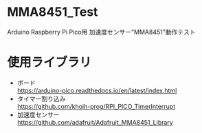 # MMA8451_Test
Arduino Raspberry Pi Pico用 加速度センサー"MMA8451"動作テスト

# 使用ライブラリ
- ボード<br>
  https://arduino-pico.readthedocs.io/en/latest/index.html
- タイマー割り込み<br>
  https://github.com/khoih-prog/RPI_PICO_TimerInterrupt
- 加速度センサー<br>
  https://github.com/adafruit/Adafruit_MMA8451_Library
